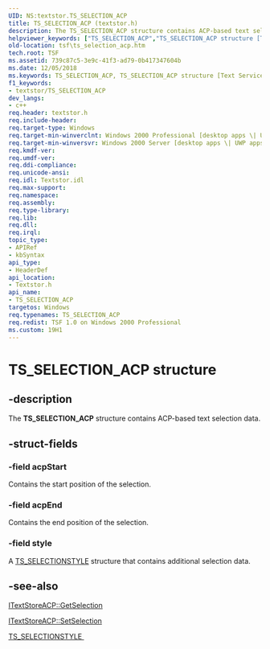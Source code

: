 ```yaml
---
UID: NS:textstor.TS_SELECTION_ACP
title: TS_SELECTION_ACP (textstor.h)
description: The TS_SELECTION_ACP structure contains ACP-based text selection data.
helpviewer_keywords: ["TS_SELECTION_ACP","TS_SELECTION_ACP structure [Text Services Framework]","_tsf_ts_selection_acp_ref","textstor/TS_SELECTION_ACP","tsf.ts_selection_acp"]
old-location: tsf\ts_selection_acp.htm
tech.root: TSF
ms.assetid: 739c87c5-3e9c-41f3-ad79-0b417347604b
ms.date: 12/05/2018
ms.keywords: TS_SELECTION_ACP, TS_SELECTION_ACP structure [Text Services Framework], _tsf_ts_selection_acp_ref, textstor/TS_SELECTION_ACP, tsf.ts_selection_acp
f1_keywords:
- textstor/TS_SELECTION_ACP
dev_langs:
- c++
req.header: textstor.h
req.include-header: 
req.target-type: Windows
req.target-min-winverclnt: Windows 2000 Professional [desktop apps \| UWP apps]
req.target-min-winversvr: Windows 2000 Server [desktop apps \| UWP apps]
req.kmdf-ver: 
req.umdf-ver: 
req.ddi-compliance: 
req.unicode-ansi: 
req.idl: Textstor.idl
req.max-support: 
req.namespace: 
req.assembly: 
req.type-library: 
req.lib: 
req.dll: 
req.irql: 
topic_type:
- APIRef
- kbSyntax
api_type:
- HeaderDef
api_location:
- Textstor.h
api_name:
- TS_SELECTION_ACP
targetos: Windows
req.typenames: TS_SELECTION_ACP
req.redist: TSF 1.0 on Windows 2000 Professional
ms.custom: 19H1
---
```


# TS_SELECTION_ACP structure


## -description



The <b>TS_SELECTION_ACP</b> structure contains ACP-based text selection data.




## -struct-fields




### -field acpStart

Contains the start position of the selection.


### -field acpEnd

Contains the end position of the selection.


### -field style

A <a href="https://docs.microsoft.com/windows/desktop/api/textstor/ns-textstor-ts_selectionstyle">TS_SELECTIONSTYLE</a> structure that contains additional selection data.


## -see-also




<a href="https://docs.microsoft.com/windows/desktop/api/textstor/nf-textstor-itextstoreacp-getselection">ITextStoreACP::GetSelection
      </a>



<a href="https://docs.microsoft.com/windows/desktop/api/textstor/nf-textstor-itextstoreacp-setselection">ITextStoreACP::SetSelection
      </a>



<a href="https://docs.microsoft.com/windows/desktop/api/textstor/ns-textstor-ts_selectionstyle">TS_SELECTIONSTYLE
      </a>
 

 

